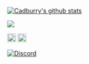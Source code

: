 <a href="https://github.com/anuraghazra/github-readme-stats"><img align="center" src="https://github-readme-stats-navy-mu-32.vercel.app/api?username=GODSROBOT&show_icons=true&include_all_commits=true&theme=default&hide_border=true" alt="Cadburry's github stats" /></a>

<a href="https://github.com/anuraghazra/github-readme-stats"><img align="center" src="https://github-readme-stats-navy-mu-32.vercel.app/api/top-langs/?username=GODSROBOT&layout=compact&theme=default&hide_border=true" /></a> 

<img height="20" src="https://img.shields.io/badge/lua-%232C2D72.svg?style=for-the-badge&logo=lua&logoColor=white"> <img height="20" src="https://img.shields.io/badge/html5-%23E34F26.svg?style=for-the-badge&logo=html5&logoColor=white"> <!-- <img height="20" src="https://img.shields.io/badge/MongoDB-%234ea94b.svg?style=for-the-badge&logo=mongodb&logoColor=white"> -->


<a target="_blank" href="https://discord.gg/wQ7BZyyTpQ"><img src="https://img.shields.io/badge/Discord-%235865F2.svg?style=for-the-badge&logo=discord&logoColor=white" alt="Discord" /></a>

